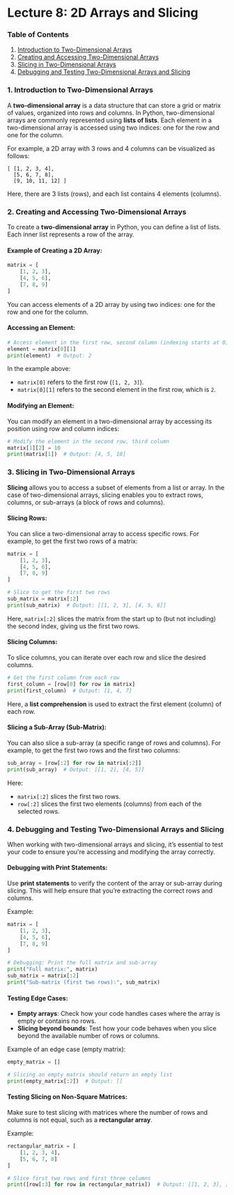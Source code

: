 # Lecture 8: 2D Arrays and Slicing

### **Table of Contents**

1. [Introduction to Two-Dimensional Arrays](#introduction-to-two-dimensional-arrays)
2. [Creating and Accessing Two-Dimensional Arrays](#creating-and-accessing-two-dimensional-arrays)
3. [Slicing in Two-Dimensional Arrays](#slicing-in-two-dimensional-arrays)
4. [Debugging and Testing Two-Dimensional Arrays and Slicing](#debugging-and-testing-two-dimensional-arrays-and-slicing)

### 1. **Introduction to Two-Dimensional Arrays**

A **two-dimensional array** is a data structure that can store a grid or matrix of values, organized into rows and columns. In Python, two-dimensional arrays are commonly represented using **lists of lists**. Each element in a two-dimensional array is accessed using two indices: one for the row and one for the column.

For example, a 2D array with 3 rows and 4 columns can be visualized as follows:

```
[ [1, 2, 3, 4],
  [5, 6, 7, 8],
  [9, 10, 11, 12] ]
```

Here, there are 3 lists (rows), and each list contains 4 elements (columns).

### 2. **Creating and Accessing Two-Dimensional Arrays**

To create a **two-dimensional array** in Python, you can define a list of lists. Each inner list represents a row of the array.

#### Example of Creating a 2D Array:
```python
matrix = [
    [1, 2, 3],
    [4, 5, 6],
    [7, 8, 9]
]
```

You can access elements of a 2D array by using two indices: one for the row and one for the column.

#### Accessing an Element:
```python
# Access element in the first row, second column (indexing starts at 0)
element = matrix[0][1]
print(element)  # Output: 2
```

In the example above:
- `matrix[0]` refers to the first row (`[1, 2, 3]`).
- `matrix[0][1]` refers to the second element in the first row, which is `2`.

#### Modifying an Element:
You can modify an element in a two-dimensional array by accessing its position using row and column indices:
```python
# Modify the element in the second row, third column
matrix[1][2] = 10
print(matrix[1])  # Output: [4, 5, 10]
```

### 3. **Slicing in Two-Dimensional Arrays**

**Slicing** allows you to access a subset of elements from a list or array. In the case of two-dimensional arrays, slicing enables you to extract rows, columns, or sub-arrays (a block of rows and columns).

#### Slicing Rows:
You can slice a two-dimensional array to access specific rows. For example, to get the first two rows of a matrix:
```python
matrix = [
    [1, 2, 3],
    [4, 5, 6],
    [7, 8, 9]
]

# Slice to get the first two rows
sub_matrix = matrix[:2]
print(sub_matrix)  # Output: [[1, 2, 3], [4, 5, 6]]
```

Here, `matrix[:2]` slices the matrix from the start up to (but not including) the second index, giving us the first two rows.

#### Slicing Columns:
To slice columns, you can iterate over each row and slice the desired columns.
```python
# Get the first column from each row
first_column = [row[0] for row in matrix]
print(first_column)  # Output: [1, 4, 7]
```

Here, a **list comprehension** is used to extract the first element (column) of each row.

#### Slicing a Sub-Array (Sub-Matrix):
You can also slice a sub-array (a specific range of rows and columns). For example, to get the first two rows and the first two columns:
```python
sub_array = [row[:2] for row in matrix[:2]]
print(sub_array)  # Output: [[1, 2], [4, 5]]
```

Here:
- `matrix[:2]` slices the first two rows.
- `row[:2]` slices the first two elements (columns) from each of the selected rows.

### 4. **Debugging and Testing Two-Dimensional Arrays and Slicing**

When working with two-dimensional arrays and slicing, it’s essential to test your code to ensure you're accessing and modifying the array correctly.

#### Debugging with Print Statements:
Use **print statements** to verify the content of the array or sub-array during slicing. This will help ensure that you’re extracting the correct rows and columns.

Example:
```python
matrix = [
    [1, 2, 3],
    [4, 5, 6],
    [7, 8, 9]
]

# Debugging: Print the full matrix and sub-array
print("Full matrix:", matrix)
sub_matrix = matrix[:2]
print("Sub-matrix (first two rows):", sub_matrix)
```

#### Testing Edge Cases:
- **Empty arrays**: Check how your code handles cases where the array is empty or contains no rows.
- **Slicing beyond bounds**: Test how your code behaves when you slice beyond the available number of rows or columns.

Example of an edge case (empty matrix):
```python
empty_matrix = []

# Slicing an empty matrix should return an empty list
print(empty_matrix[:2])  # Output: []
```

#### Testing Slicing on Non-Square Matrices:
Make sure to test slicing with matrices where the number of rows and columns is not equal, such as a **rectangular array**.

Example:
```python
rectangular_matrix = [
    [1, 2, 3, 4],
    [5, 6, 7, 8]
]

# Slice first two rows and first three columns
print([row[:3] for row in rectangular_matrix])  # Output: [[1, 2, 3], [5, 6, 7]]
```
